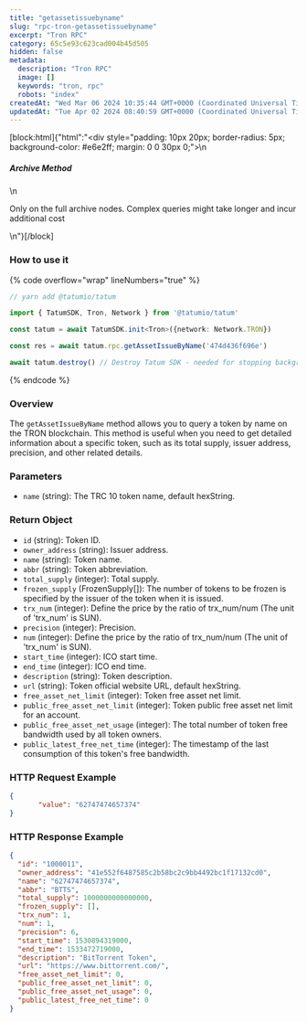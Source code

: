```yaml
---
title: "getassetissuebyname"
slug: "rpc-tron-getassetissuebyname"
excerpt: "Tron RPC"
category: 65c5e93c623cad004b45d505
hidden: false
metadata: 
  description: "Tron RPC"
  image: []
  keywords: "tron, rpc"
  robots: "index"
createdAt: "Wed Mar 06 2024 10:35:44 GMT+0000 (Coordinated Universal Time)"
updatedAt: "Tue Apr 02 2024 08:40:59 GMT+0000 (Coordinated Universal Time)"
---
```

[block:html]{"html":"<div style=\"padding: 10px 20px; border-radius: 5px; background-color: #e6e2ff; margin: 0 0 30px 0;\">\n  <h5>Archive Method</h5>\n  <p>Only on the full archive nodes. Complex queries might take longer and incur additional cost</p>\n</div>"}[/block]

### How to use it

{% code overflow="wrap" lineNumbers="true" %}
```typescript
// yarn add @tatumio/tatum

import { TatumSDK, Tron, Network } from '@tatumio/tatum'

const tatum = await TatumSDK.init<Tron>({network: Network.TRON})

const res = await tatum.rpc.getAssetIssueByName('474d436f696e')

await tatum.destroy() // Destroy Tatum SDK - needed for stopping background jobs
```
{% endcode %}

### Overview

The `getAssetIssueByName` method allows you to query a token by name on the TRON blockchain. This method is useful when you need to get detailed information about a specific token, such as its total supply, issuer address, precision, and other related details.

### Parameters

* `name` (string): The TRC 10 token name, default hexString.

### Return Object

* `id` (string): Token ID.
* `owner_address` (string): Issuer address.
* `name` (string): Token name.
* `abbr` (string): Token abbreviation.
* `total_supply` (integer): Total supply.
* `frozen_supply` (FrozenSupply\[]): The number of tokens to be frozen is specified by the issuer of the token when it is issued.
* `trx_num` (integer): Define the price by the ratio of trx\_num/num (The unit of 'trx\_num' is SUN).
* `precision` (integer): Precision.
* `num` (integer): Define the price by the ratio of trx\_num/num (The unit of 'trx\_num' is SUN).
* `start_time` (integer): ICO start time.
* `end_time` (integer): ICO end time.
* `description` (string): Token description.
* `url` (string): Token official website URL, default hexString.
* `free_asset_net_limit` (integer): Token free asset net limit.
* `public_free_asset_net_limit` (integer): Token public free asset net limit for an account.
* `public_free_asset_net_usage` (integer): The total number of token free bandwidth used by all token owners.
* `public_latest_free_net_time` (integer): The timestamp of the last consumption of this token's free bandwidth.

### HTTP Request Example

```json
{
       "value": "62747474657374"
}
```

### HTTP Response Example

```json
{
  "id": "1000011",
  "owner_address": "41e552f6487585c2b58bc2c9bb4492bc1f17132cd0",
  "name": "62747474657374",
  "abbr": "BTTS",
  "total_supply": 1000000000000000,
  "frozen_supply": [],
  "trx_num": 1,
  "num": 1,
  "precision": 6,
  "start_time": 1530894319000,
  "end_time": 1533472719000,
  "description": "BitTorrent Token",
  "url": "https://www.bittorrent.com/",
  "free_asset_net_limit": 0,
  "public_free_asset_net_limit": 0,
  "public_free_asset_net_usage": 0,
  "public_latest_free_net_time": 0
}
```
